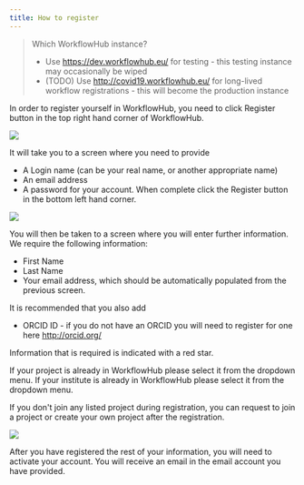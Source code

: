 ```yaml
---
title: How to register
---
```


> Which WorkflowHub instance?
> * Use <https://dev.workflowhub.eu/> for testing - this testing instance may occasionally be wiped
> * (TODO) Use <http://covid19.workflowhub.eu/> for long-lived workflow registrations - this will become the production instance

In order to register yourself in WorkflowHub, you need to click Register button in the top right hand corner of WorkflowHub.

![](images/register-1.PNG)

It will take you to a screen where you need to provide

* A Login name (can be your real name, or another appropriate name)
* An email address
* A password for your account. When complete click the Register button in the bottom left hand corner.

![](images/register-2.PNG)

You will then be taken to a screen where you will enter further information. We require the following information:

* First Name
* Last Name
* Your email address, which should be automatically populated from the previous screen.

It is recommended that you also add

* ORCID ID - if you do not have an ORCID you will need to register for one here http://orcid.org/

Information that is required is indicated with a red star.

If your project is already in WorkflowHub please select it from the dropdown menu. If your institute is already in WorkflowHub please select it from the dropdown menu.

If you don't join any listed project during registration, you can request to join a project or create your own project after the registration.  

![](images/register-3.PNG)

After you have registered the rest of your information, you will need to activate your account. You will receive an email in the email account you have provided.

